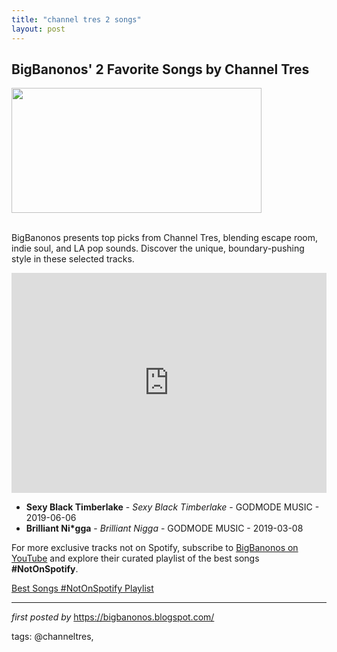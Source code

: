 ```yaml
---
title: "channel tres 2 songs"
layout: post
---
```

<h2>BigBanonos' 2 Favorite Songs by Channel Tres</h2>
<div class="separator" ><a href="https://media.pitchfork.com/photos/5cf808197790037363dba0dd/2:1/w_790/Channel-Tres.jpg"><img border="0" data-original-height="395" data-original-width="790" height="200" src="https://media.pitchfork.com/photos/5cf808197790037363dba0dd/2:1/w_790/Channel-Tres.jpg" width="400" /></a></div><br />
<!--Search Description-->
<p>BigBanonos presents top picks from Channel Tres, blending escape room, indie soul, and LA pop sounds. Discover the unique, boundary-pushing style in these selected tracks.</p> <!--Spotify Playlist Embed-->
<iframe allow="autoplay; clipboard-write; encrypted-media; fullscreen; picture-in-picture" allowfullscreen="" frameborder="0" height="352" loading="lazy" src="https://open.spotify.com/embed/playlist/0ZwVZak5zSWaeawqxHw87e?utm_source=generator" width="100%"></iframe> <!--Song Listings-->
<ul> <li><strong>Sexy Black Timberlake</strong> - <em>Sexy Black Timberlake</em> - GODMODE MUSIC - 2019-06-06</li> <li><strong>Brilliant Ni*gga</strong> - <em>Brilliant Nigga</em> - GODMODE MUSIC - 2019-03-08</li>
</ul>

<!--Subscribe and Playlist Links-->
<div>
    <p>For more exclusive tracks not on Spotify, subscribe to <a href="https://www.youtube.com/@BigBanonos" target="_blank">BigBanonos on YouTube</a> and explore their curated playlist of the best songs <strong>#NotOnSpotify</strong>.</p>
    <p><a href="https://www.youtube.com/playlist?list=PLtuNtuTatqI0kFahUCbtbfenC_ET5O_tr" target="_blank">Best Songs #NotOnSpotify Playlist<br /></a></p></div>

<hr />

<p><em>first posted by</em> <a href="https://bigbanonos.blogspot.com/" rel="noopener" target="_new">https://bigbanonos.blogspot.com/</a></p>

<p>tags: @channeltres,</p>
